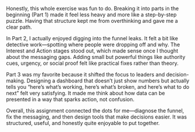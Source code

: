 Honestly, this whole exercise was fun to do. Breaking it into parts in the beginning (Part 1) made it feel less heavy and more like a step-by-step puzzle. Having that structure kept me from overthinking and gave me a clear path.

In Part 2, I actually enjoyed digging into the funnel leaks. It felt a bit like detective work—spotting where people were dropping off and why. The Interest and Action stages stood out, which made sense once I thought about the messaging gaps. Adding small but powerful things like authority cues, urgency, or social proof felt like practical fixes rather than theory.

Part 3 was my favorite because it shifted the focus to leaders and decision-making. Designing a dashboard that doesn’t just show numbers but actually tells you “here’s what’s working, here’s what’s broken, and here’s what to do next” felt very satisfying. It made me think about how data can be presented in a way that sparks action, not confusion.

Overall, this assignment connected the dots for me—diagnose the funnel, fix the messaging, and then design tools that make decisions easier. It was structured, useful, and honestly quite enjoyable to put together.
